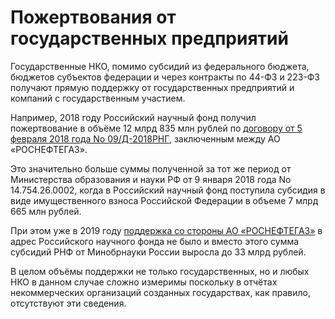 # Пожертвования от государственных предприятий

Государственные НКО, помимо субсидий из федерального бюджета, бюджетов субъектов федерации и через контракты по 44-ФЗ и 223-ФЗ получают прямую поддержку от государственных предприятий и компаний с государственным участием.

Например, 2018 году Российский научный фонд получил пожертвование в объёме 12 млрд 835 млн рублей по [договору от 5 февраля 2018 года No 09/Д-2018РНГ](https://rscf.ru/upload/iblock/035/0356cd794feff9b7f483767579fb797a.pdf), заключенным между АО «РОСНЕФТЕГАЗ». 

Это значительно больше суммы полученной за тот же период от Министерства образования и науки РФ от 9 января 2018 года No 14.754.26.0002, когда в Российский научный фонд поступила субсидия в виде имущественного взноса Российской Федерации в объеме 7 млрд 665 млн рублей.

При этом уже в 2019 году [поддержка со стороны АО «РОСНЕФТЕГАЗ»](https://рнф.рф/upload/iblock/525/525b7caf2b0867a9802a382f9cfddf26.pdf) в адрес Российского научного фонда не было и вместо этого сумма субсидий РНФ от Минобрнауки России выросла до 33 млрд рублей.

В целом объёмы поддержки не только государственных, но и любых НКО в данном случае сложно измеримы поскольку в отчётах некоммерческих организаций созданных государствах, как правило, отсутствуют эти сведения.
